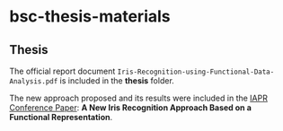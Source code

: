 # bsc-thesis-materials

## Thesis

The official report document `Iris-Recognition-using-Functional-Data-Analysis.pdf` is included in the **thesis** folder.

The new approach proposed and its results were included in the [IAPR Conference Paper](https://link.springer.com/chapter/10.1007/978-3-642-41827-3_49): **A New Iris Recognition Approach Based on a Functional Representation**.
